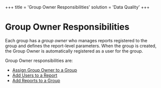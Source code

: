 +++
title = 'Group Owner Responsibilities'
solution = 'Data Quality'
+++

# Group Owner Responsibilities

Each group has a *group owner* who manages reports registered to the
group and defines the report-level parameters. When the group is
created, the Group Owner is automatically registered as a user for the
group.

Group Owner responsibilities are:

  - [Assign Group Owner to a Group](Assign_Group_Owner_to_a_Report.htm)
  - [Add Users to a Report](Add_Users_to_a_Report.htm)
  - [Add Reports to a Group](Add_Reports_to_a_Group.htm)
